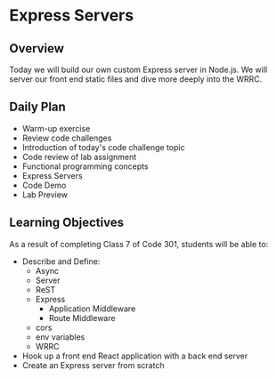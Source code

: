 # Express Servers

## Overview

Today we will build our own custom Express server in Node.js. We will server our front end static files and dive more deeply into the WRRC.

## Daily Plan

- Warm-up exercise
- Review code challenges
- Introduction of today's code challenge topic
- Code review of lab assignment
- Functional programming concepts
- Express Servers
- Code Demo
- Lab Preview

## Learning Objectives

As a result of completing Class 7 of Code 301, students will be able to:

- Describe and Define:
  - Async
  - Server
  - ReST
  - Express
    - Application Middleware
    - Route Middleware
  - cors
  - env variables
  - WRRC
- Hook up a front end React application with a back end server
- Create an Express server from scratch
